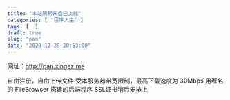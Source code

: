 ```yaml
---
title: "本站简易网盘已上线"
categories: [ "程序人生" ]
tags: [  ]
draft: true
slug: "pan"
date: "2020-12-20 20:53:00"
---
```


网址：http://pan.xingez.me

自由注册，自由上传文件
受本服务器带宽限制，最高下载速度为 30Mbps
用著名的 FileBrowser 搭建的后端程序
SSL证书稍后安排上